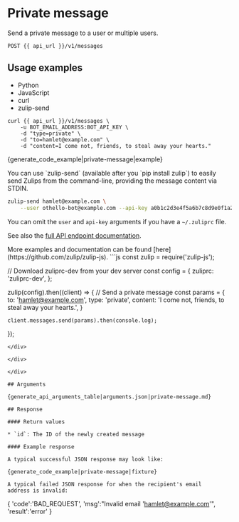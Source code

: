 # Private message

Send a private message to a user or multiple users.

`POST {{ api_url }}/v1/messages`

## Usage examples
<div class="code-section" markdown="1">
<ul class="nav">
<li data-language="python">Python</li>
<li data-language="javascript">JavaScript</li>
<li data-language="curl">curl</li>
<li data-language="zulip-send">zulip-send</li>
</ul>
<div class="blocks">

<div data-language="curl" markdown="1">

```
curl {{ api_url }}/v1/messages \
    -u BOT_EMAIL_ADDRESS:BOT_API_KEY \
    -d "type=private" \
    -d "to=hamlet@example.com" \
    -d "content=I come not, friends, to steal away your hearts."
```
</div>

<div data-language="python" markdown="1">

{generate_code_example|private-message|example}

</div>

<div data-language="zulip-send" markdown="1"> You can use `zulip-send`
(available after you `pip install zulip`) to easily send Zulips from
the command-line, providing the message content via STDIN.

```bash
zulip-send hamlet@example.com \
    --user othello-bot@example.com --api-key a0b1c2d3e4f5a6b7c8d9e0f1a2b3c4d5
```

You can omit the `user` and `api-key` arguments if you have a `~/.zuliprc` file.

See also the [full API endpoint documentation](/api).
</div>

<div data-language="javascript" markdown="1">
More examples and documentation can be found [here](https://github.com/zulip/zulip-js).
```js
const zulip = require('zulip-js');

// Download zuliprc-dev from your dev server
const config = {
    zuliprc: 'zuliprc-dev',
};

zulip(config).then((client) => {
    // Send a private message
    const params = {
        to: 'hamlet@example.com',
        type: 'private',
        content: 'I come not, friends, to steal away your hearts.',
    }

    client.messages.send(params).then(console.log);
});

```
</div>

</div>

</div>

## Arguments

{generate_api_arguments_table|arguments.json|private-message.md}

## Response

#### Return values

* `id`: The ID of the newly created message

#### Example response

A typical successful JSON response may look like:

{generate_code_example|private-message|fixture}

A typical failed JSON response for when the recipient's email
address is invalid:

```
{
    'code':'BAD_REQUEST',
    'msg':"Invalid email 'hamlet@example.com'",
    'result':'error'
}
```
